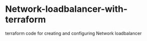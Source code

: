 # Network-loadbalancer-with-terraform
terraform code for creating and configuring Network loadbalancer 
